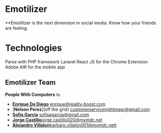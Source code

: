 Emotilizer
===============

**Emotilizer is the next dimension in social media. Know how your friends are feeling.

Technologies
===============
Parse with PHP framework Laravel
React JS for the Chrome Extension
Adobe AIR for the mobile app


Emotilizer Team
---------------------

**People With Computers** is:

- [**Enrique De Diego**](https://www.facebook.com/edediego) <enrique@reality-boost.com>
- [**Nelson Perez**](off the grid) <customerservicenightmaer@gmail.com>
- [**Sofia Garcia**](http://instagram.com/sofiagarcia) <sofisagarcia@gmail.com>
- [**Jorge Castillo**](https://www.facebook.com/jorge.castillo.581525)<jorge.castillo020@mymdc.net>
- [**Alejandro Villalon**](https://www.facebook.com/alejandro.villalon1990)<barbaro.villalon001@mymdc.nett>
